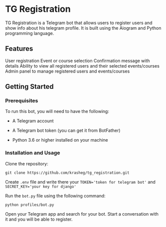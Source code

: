 # TG Registration
TG Registration is a Telegram bot that allows users to register users and show info about his telegram profile. It is built using the Aiogram and Python programming language.


## Features
User registration
Event or course selection
Confirmation message with details
Ability to view all registered users and their selected events/courses
Admin panel to manage registered users and events/courses
## Getting Started
### Prerequisites
To run this bot, you will need to have the following:

- A Telegram account
- A Telegram bot token (you can get it from BotFather)

- Python 3.6 or higher installed on your machine

### Installation and Usage
Clone the repository:

`git clone https://github.com/krasheg/tg_registration.git`

Create `.env` file and write there your `TOKEN='token for telegram bot'` and `SECRET_KEY='your key for django'`

Run the `bot.py` file using the following command:

`python profiles/bot.py`

Open your Telegram app and search for your bot. Start a conversation with it and you will be able to register.
